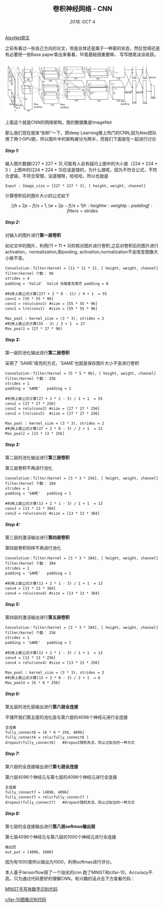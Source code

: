 ## <center>卷积神经网络 - CNN</center>
###### <center>2018, OCT 4</center>

[AlexNet原文 ](https://papers.nips.cc/paper/4824-imagenet-classification-with-deep-convolutional-neural-networks.pdf)

之前有看过一些自己方向的论文，但是总体还是属于一种蒙的状态，然后觉得还是有必要把一些Base paper拿出来看看，毕竟基础很重要嘛， 写写随笔谈谈收获。 

![image](https://github.com/WeiYangBin/Notes-Deep-Learning/blob/master/Picture/Alexnet.png)

上面这个就是CNN的网络架构，跑的数据集是ImageNet

那么我们现在就来“剖析”一下，把deep Learning推上热门的CNN,因为Alex团队用了两个GPU跑，所以图片中的架构被分为两半，而我们下面放在一起进行讨论

##### Step 1: 
输入图片数据(227 * 227 * 3),可能有人会有疑问上图中的大小是（224 * 224 * 3 ）上图中的(224 *  224 * 3)应该是错的，为什么错呢，因为不符合公式，不符合逻辑，不符合常理，没道理呀，哈哈哈，所以也就是
```
Input : Image_size = [227 * 227 * 3], [ height, weight, channel]
```


计算卷积后的图片大小的公式如下
```math
[(h + 2p - f )/ s + 1  ,  (w + 2p - f )/ s + 1]

h :height  

w:weight

p:padding

f:filter

s = strides
```

##### Step 2:

对输入的图片进行**第一层卷积**

如论文中的图片，利用[11 * 11 * 3]的核对图片进行卷积,之后对卷积后的图片进行activation，normalization,和pooling,
activation,normalization不会改变图像大小故不变。
```
Convolution：filter/kernel = [11 * 11 * 3], [ height, weight, channel] 
filter/kernel 个数： 96
strides = 4
padding = 'Valid'  Valid 也就是无填充 padding = 0

#利用上面公式计算(227 + 2 * 0 - 11) / 4 + 1  = 55 
conv1 = [55 * 55 * 96]
conv1 = relu(conv1) #size = [55 * 55 * 96]
conv1 = lrn(conv1)  #size = [55 * 55 * 96]

Max_pool : kernel_size = (3 * 3), strides = 2
#利用上面公式计算(55 - 3) / 2 + 1  = 27 
Max_pool1 = [27 * 27 * 96]
```

##### Step 3:

第一层的池化输出进行**第二层卷积**

采用了
'SAME'填充的方式，'SAME'也就是保存图片大小不变进行卷积
```
Convolution：filter/kernel = [5 * 5 * 96], [ height, weight, channel] 
filter/kernel 个数： 256
strides = 1
padding = 'SAME'   padding = 2

#利用上面公式计算(27 + 2 * 2 - 5) / 1 + 1  = 55 
conv2 = [27 * 27 * 256]
conv2 = relu(conv2) #size = [27 * 27 * 256]
conv2 = lrn(conv2)  #size = [27 * 27 * 256]

Max_pool : kernel_size = (3 * 3), strides = 2
#利用上面公式计算(27 + 2 * 0 - 3) / 2 + 1  = 13 
Max_pool2 = [13 * 13 * 256]
```
##### Step 3:

第二层的池化输出进行**第三层卷积**

第三层卷积不再进行池化

```
Convolution：filter/kernel = [3 * 3 * 256], [ height, weight, channel] 
filter/kernel 个数： 384
strides = 1
padding = 'SAME'   padding = 1

#利用上面公式计算(13 + 2 * 1 - 3) / 1 + 1  = 13 
conv3 = [13 * 13 * 384]
conv3 = relu(conv3) #size = [13 * 13 * 384]

```
##### Step 4:

第三层的激活输出进行**第四层卷积**

第四层卷积同样不再进行池化

```
Convolution：filter/kernel = [3 * 3 * 384], [ height, weight, channel] 
filter/kernel 个数： 384
strides = 1
padding = 'SAME'   padding = 1

#利用上面公式计算(13 + 2 * 1 - 3) / 1 + 1  = 13 
conv4 = [13 * 13 * 384]
conv4 = relu(conv4) #size = [13 * 13 * 384]
```

##### Step 5:

第四层的激活输出进行**第五层卷积**


```
Convolution：filter/kernel = [3 * 3 * 384], [ height, weight, channel] 
filter/kernel 个数： 256
strides = 1
padding = 'SAME'   padding = 1

#利用上面公式计算(13 + 2 * 1 - 3) / 1 + 1  = 13
conv4 = [13 * 13 * 256]
conv4 = relu(conv4) #size = [13 * 13 * 256]

Max_pool : kernel_size = (3 * 3), strides = 2
#利用上面公式计算(13 + 2 * 0 - 3) / 2 + 1  = 6 
Max_pool4 = [6 * 6 * 256]
```
##### Step 6:

第五层的池化层输出进行**第六层全连接**

平铺开我们第五层的池化层与第六层的4096个神经元进行全连接
```
全连接
fully_connect6 = [6 * 6 * 256, 4096]
fully_connect6 = relu(fully_connect6 )
dropout(fully_connect6)   #dropout随机失活，防止过拟合的一种方式
```

##### Step 7:

第六层的全连接输出进行**第七层全连接**

第六层4096个神经元与第七层的4096个神经元进行全连接
```
全连接
fully_connect7 = [4096, 4096]
fully_connect7 = relu(fully_connect7 )
dropout(fully_connect7)   #dropout随机失活，防止过拟合的一种方式
```
##### Step 8:

第七层的全连接输出进行**第八层softmax输出层**

第七层4096个神经元与第八层的1000个神经元进行全连接
```
输出层
out_put = [4096, 1000]
```
因为有1000类所以输出为1000，利用softmax进行评分。

本人基于tensorflow搭了一个拙劣的cnn 跑了MNIST和cifar-10，Accuracy不高，只为通过代码更好的理解CNN，有兴趣的话点击下方查看代码：

[MNIST手写体数字识别代码](https://github.com/WeiYangBin/Notes-Deep-Learning/blob/master/MNIST%E6%89%8B%E5%86%99%E4%BD%93%E6%95%B0%E5%AD%97%E8%AF%86%E5%88%AB%E4%BB%A3%E7%A0%81.md)

[cifar-10图像识别代码](https://github.com/WeiYangBin/Notes-Deep-Learning/blob/master/cifar-10%E5%9B%BE%E5%83%8F%E8%AF%86%E5%88%AB%E4%BB%A3%E7%A0%81.md)
